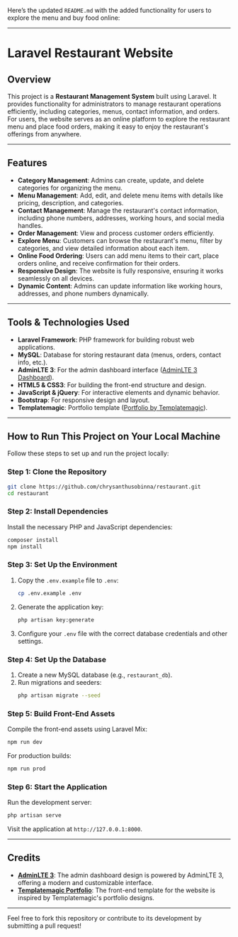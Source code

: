  Here’s the updated `README.md` with the added functionality for users to explore the menu and buy food online:

---

# Laravel Restaurant Website

## Overview
This project is a **Restaurant Management System** built using Laravel. It provides functionality for administrators to manage restaurant operations efficiently, including categories, menus, contact information, and orders. For users, the website serves as an online platform to explore the restaurant menu and place food orders, making it easy to enjoy the restaurant's offerings from anywhere.

---

## Features
- **Category Management**: Admins can create, update, and delete categories for organizing the menu.
- **Menu Management**: Add, edit, and delete menu items with details like pricing, description, and categories.
- **Contact Management**: Manage the restaurant's contact information, including phone numbers, addresses, working hours, and social media handles.
- **Order Management**: View and process customer orders efficiently.
- **Explore Menu**: Customers can browse the restaurant's menu, filter by categories, and view detailed information about each item.
- **Online Food Ordering**: Users can add menu items to their cart, place orders online, and receive confirmation for their orders.
- **Responsive Design**: The website is fully responsive, ensuring it works seamlessly on all devices.
- **Dynamic Content**: Admins can update information like working hours, addresses, and phone numbers dynamically.

---

## Tools & Technologies Used
- **Laravel Framework**: PHP framework for building robust web applications.
- **MySQL**: Database for storing restaurant data (menus, orders, contact info, etc.).
- **AdminLTE 3**: For the admin dashboard interface ([AdminLTE 3 Dashboard](https://adminlte.io/themes/v3/)).
- **HTML5 & CSS3**: For building the front-end structure and design.
- **JavaScript & jQuery**: For interactive elements and dynamic behavior.
- **Bootstrap**: For responsive design and layout.
- **Templatemagic**: Portfolio template ([Portfolio by Templatemagic](https://themeforest.net/user/templatemagic/portfolio)).

---

## How to Run This Project on Your Local Machine
Follow these steps to set up and run the project locally:

### **Step 1: Clone the Repository**
```bash
git clone https://github.com/chrysanthusobinna/restaurant.git
cd restaurant
```

### **Step 2: Install Dependencies**
Install the necessary PHP and JavaScript dependencies:
```bash
composer install
npm install
```

### **Step 3: Set Up the Environment**
1. Copy the `.env.example` file to `.env`:
   ```bash
   cp .env.example .env
   ```
2. Generate the application key:
   ```bash
   php artisan key:generate
   ```
3. Configure your `.env` file with the correct database credentials and other settings.

### **Step 4: Set Up the Database**
1. Create a new MySQL database (e.g., `restaurant_db`).
2. Run migrations and seeders:
   ```bash
   php artisan migrate --seed
   ```

### **Step 5: Build Front-End Assets**
Compile the front-end assets using Laravel Mix:
```bash
npm run dev
```
For production builds:
```bash
npm run prod
```

### **Step 6: Start the Application**
Run the development server:
```bash
php artisan serve
```
Visit the application at `http://127.0.0.1:8000`.

---

## Credits
- **[AdminLTE 3](https://adminlte.io/themes/v3/)**: The admin dashboard design is powered by AdminLTE 3, offering a modern and customizable interface.
- **[Templatemagic Portfolio](https://themeforest.net/user/templatemagic/portfolio)**: The front-end template for the website is inspired by Templatemagic's portfolio designs.

---

Feel free to fork this repository or contribute to its development by submitting a pull request! 
 
